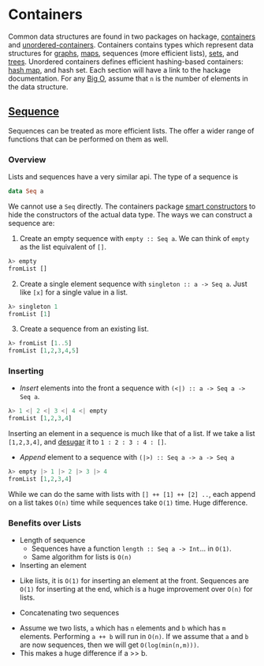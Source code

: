 # Containers

Common data structures are found in two packages on hackage, [containers](https://hackage.haskell.org/package/containers) and [unordered-containers](https://hackage.haskell.org/package/unordered-containers). Containers contains types which represent data structures for [graphs](http://en.wikipedia.org/wiki/Graph_(data_structure)), [maps](http://en.wikipedia.org/wiki/Associative_array), sequences (more efficient lists), [sets](http://en.wikipedia.org/wiki/Set_(computer_science)), and [trees](http://en.wikipedia.org/wiki/Tree_(computer_science)). Unordered containers defines efficient hashing-based containers: [hash map](http://en.wikipedia.org/wiki/Hash_table), and hash set. Each section will have a link to the hackage documentation. For any [Big O](http://en.wikipedia.org/wiki/Big_O_notation), assume that `n` is the number of elements in the data structure.

## [Sequence](https://hackage.haskell.org/package/containers/docs/Data-Sequence.html)
Sequences can be treated as more efficient lists. The offer a wider range of functions that can be performed on them as well.

### Overview
Lists and sequences have a very similar api. The type of a sequence is
```haskell
data Seq a
```
We cannot use a `Seq` directly. The containers package [smart constructors](http://www.haskell.org/haskellwiki/Smart_constructors) to hide the constructors of the actual data type. The ways we can construct a sequence are:
1. Create an empty sequence with `empty :: Seq a`. We can think of `empty` as the list equivalent of `[]`.
```haskell
λ> empty
fromList []
```
2. Create a single element sequence with `singleton :: a -> Seq a`. Just like `[x]` for a single value in a list.
```haskell
λ> singleton 1
fromList [1]
```
3. Create a sequence from an existing list.
```haskell
λ> fromList [1..5]
fromList [1,2,3,4,5]
```

### Inserting
* _Insert_ elements into the front a sequence with `(<|) :: a -> Seq a -> Seq a`.
```haskell
λ> 1 <| 2 <| 3 <| 4 <| empty
fromList [1,2,3,4]
```
Inserting an element in a sequence is much like that of a list. If we take a list `[1,2,3,4]`, and [desugar](http://en.wikipedia.org/wiki/Syntactic_sugar) it to `1 : 2 : 3 : 4 : []`.
* _Append_ element to a sequence with `(|>) :: Seq a -> a -> Seq a`
```haskell
λ> empty |> 1 |> 2 |> 3 |> 4
fromList [1,2,3,4]
```
While we can do the same with lists with `[] ++ [1] ++ [2] ..`, each append on a list takes `O(n)` time while sequences take `O(1)` time. Huge difference.

### Benefits over Lists
* Length of sequence
  - Sequences have a function `length :: Seq a -> Int`... in `O(1)`.
  - Same algorithm for lists is `O(n)`
* Inserting an element
 - Like lists, it is `O(1)` for inserting an element at the front. Sequences are `O(1)` for inserting at the end, which is a huge improvement over `O(n)` for lists.
* Concatenating two sequences
 - Assume we two lists, `a` which has `n` elements and `b` which has `m` elements. Performing `a ++ b` will run in `O(n)`. If we assume that `a` and `b` are now sequences, then we will get `O(log(min(n,m)))`.
 - This makes a huge difference if a >> b.
